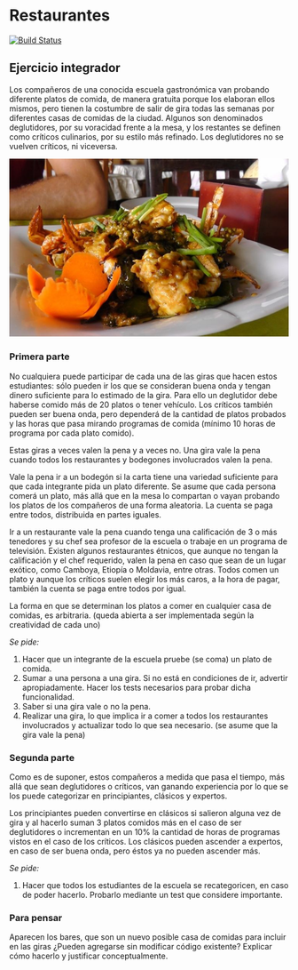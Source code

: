 # Restaurantes
 
[![Build Status](https://travis-ci.org/wollok/EjercicioIntegradorRestaurantes.svg?branch=master)](https://travis-ci.org/wollok/EjercicioIntegradorRestaurantes)


## Ejercicio integrador

Los compañeros de una conocida escuela gastronómica van probando diferente platos de comida, de manera gratuita porque los elaboran ellos mismos, pero tienen la costumbre de salir de gira todas las semanas por diferentes casas de comidas de la ciudad. Algunos son denominados deglutidores, por su voracidad frente a la mesa, y los restantes se definen como críticos culinarios, por su estilo más refinado. Los deglutidores no se vuelven críticos, ni viceversa.

![menu](menu.JPG)
### Primera parte
No cualquiera puede participar de cada una de las giras que hacen estos estudiantes: sólo pueden ir los que se consideran buena onda y tengan dinero suficiente para lo estimado de la gira. Para ello un deglutidor debe haberse comido más de 20 platos o tener vehículo. Los críticos también pueden ser buena onda, pero dependerá de la cantidad de platos probados y las horas que pasa mirando programas de comida (mínimo 10 horas de programa por cada plato comido). 

Estas giras a veces valen la pena y a veces no. Una gira vale la pena cuando todos los restaurantes y bodegones involucrados valen la pena. 

Vale la pena ir a un bodegón si la carta tiene una variedad suficiente para que cada integrante pida un plato diferente. Se asume que cada persona comerá un plato, más allá que en la mesa lo compartan o vayan probando los platos de los compañeros de una forma aleatoria. La cuenta se paga entre todos, distribuida en partes iguales. 

Ir a un restaurante vale la pena cuando tenga una calificación de 3 o más tenedores y su chef sea profesor de la escuela o trabaje en un programa de televisión. Existen algunos restaurantes étnicos, que aunque no tengan la calificación y el chef requerido, valen la pena en caso que sean de un lugar exótico, como Camboya, Etiopía o Moldavia, entre otras. Todos comen un plato y aunque los críticos suelen elegir los más caros, a la hora de pagar, también la cuenta se paga entre todos por igual. 

La forma en que se determinan los platos a comer en cualquier casa de comidas, es arbitraria. (queda abierta a ser implementada según la creatividad de cada uno)

*Se pide:*

1. Hacer que un integrante de la escuela pruebe (se coma) un plato de comida.
2. Sumar a una persona a una gira. Si no está en condiciones de ir, advertir apropiadamente. Hacer los tests necesarios para probar dicha funcionalidad. 
3. Saber si una gira vale o no la pena.
4. Realizar una gira, lo que implica ir a comer a todos los restaurantes involucrados y actualizar todo lo que sea necesario. (se asume que la gira vale la pena)

### Segunda parte
Como es de suponer, estos compañeros a medida que pasa el tiempo, más allá que sean deglutidores o críticos, van ganando experiencia por lo que se los puede categorizar en principiantes, clásicos y expertos. 

Los principiantes pueden convertirse en clásicos si salieron alguna vez de gira y al hacerlo suman 3 platos comidos más en el caso de ser deglutidores o incrementan en un 10% la cantidad de horas de programas vistos en el caso de los críticos. Los clásicos pueden ascender a expertos, en caso de ser buena onda, pero éstos ya no pueden ascender más. 

*Se pide:*

1. Hacer que todos los estudiantes de la escuela se recategoricen, en caso de poder hacerlo. Probarlo mediante un test que considere importante.

### Para pensar
Aparecen los bares, que son un nuevo posible casa de comidas para incluir en las giras ¿Pueden agregarse sin modificar código existente? Explicar cómo hacerlo y justificar conceptualmente.

